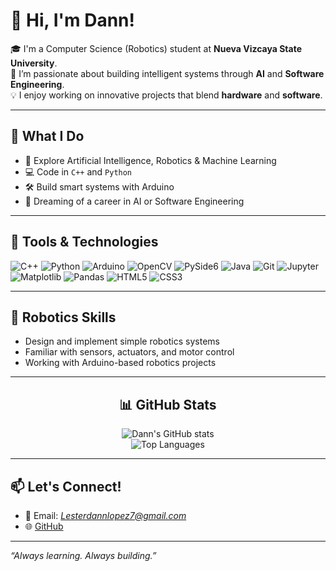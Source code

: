 # 👋 Hi, I'm Dann!

🎓 I'm a Computer Science (Robotics) student at **Nueva Vizcaya State University**.  
🤖 I’m passionate about building intelligent systems through **AI** and **Software Engineering**.  
💡 I enjoy working on innovative projects that blend **hardware** and **software**.

---

## 🚀 What I Do

- 🧠 Explore Artificial Intelligence, Robotics & Machine Learning
- 💻 Code in `C++` and `Python`
- 🛠 Build smart systems with Arduino
- 🎯 Dreaming of a career in AI or Software Engineering

---

## 🧰 Tools & Technologies

![C++](https://img.shields.io/badge/C++-00599C?style=for-the-badge&logo=c%2B%2B&logoColor=white)
![Python](https://img.shields.io/badge/Python-3776AB?style=for-the-badge&logo=python&logoColor=white)
![Arduino](https://img.shields.io/badge/Arduino-00979D?style=for-the-badge&logo=arduino&logoColor=white)
![OpenCV](https://img.shields.io/badge/OpenCV-27338e?style=for-the-badge&logo=opencv&logoColor=white)
![PySide6](https://img.shields.io/badge/PySide6-3776AB?style=for-the-badge&logo=python&logoColor=white)
![Java](https://img.shields.io/badge/Java-007396?style=for-the-badge&logo=java&logoColor=white)
![Git](https://img.shields.io/badge/Git-F05032?style=for-the-badge&logo=git&logoColor=white)
![Jupyter](https://img.shields.io/badge/Jupyter-F37626?style=for-the-badge&logo=jupyter&logoColor=white)
![Matplotlib](https://img.shields.io/badge/Matplotlib-3E4C59?style=for-the-badge&logo=matplotlib&logoColor=white)
![Pandas](https://img.shields.io/badge/Pandas-150458?style=for-the-badge&logo=pandas&logoColor=white)
![HTML5](https://img.shields.io/badge/HTML5-E34F26?style=for-the-badge&logo=html5&logoColor=white)
![CSS3](https://img.shields.io/badge/CSS3-1572B6?style=for-the-badge&logo=css3&logoColor=white)

---

## 🤖 Robotics Skills

- Design and implement simple robotics systems
- Familiar with sensors, actuators, and motor control
- Working with Arduino-based robotics projects



---

<div align="center">

## 📊 GitHub Stats

![Dann's GitHub stats](https://github-readme-stats.vercel.app/api?username=Danncode10&show_icons=true&theme=tokyonight)  
![Top Languages](https://github-readme-stats.vercel.app/api/top-langs/?username=Danncode10&layout=compact&theme=tokyonight)

</div>


---

## 📫 Let's Connect!

- 📧 Email: *Lesterdannlopez7@gmail.com*  
- 🌐 [GitHub](https://github.com/Danncode10)

---

_“Always learning. Always building.”_

